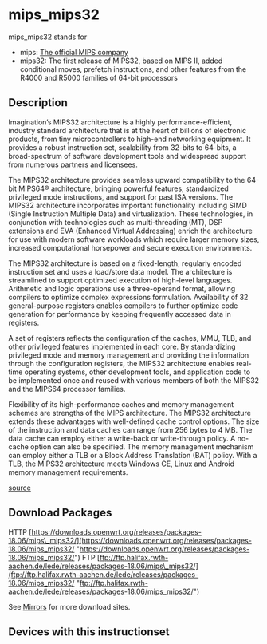 # mips\_mips32

mips\_mips32 stands for

- mips: [The official MIPS company](https://www.mips.com/ "https://www.mips.com/")
- mips32: The first release of MIPS32, based on MIPS II, added conditional moves, prefetch instructions, and other features from the R4000 and R5000 families of 64-bit processors

## Description

Imagination’s MIPS32 architecture is a highly performance-efficient, industry standard architecture that is at the heart of billions of electronic products, from tiny microcontrollers to high-end networking equipment. It provides a robust instruction set, scalability from 32-bits to 64-bits, a broad-spectrum of software development tools and widespread support from numerous partners and licensees.

The MIPS32 architecture provides seamless upward compatibility to the 64-bit MIPS64® architecture, bringing powerful features, standardized privileged mode instructions, and support for past ISA versions. The MIPS32 architecture incorporates important functionality including SIMD (Single Instruction Multiple Data) and virtualization. These technologies, in conjunction with technologies such as multi-threading (MT), DSP extensions and EVA (Enhanced Virtual Addressing) enrich the architecture for use with modern software workloads which require larger memory sizes, increased computational horsepower and secure execution environments.

The MIPS32 architecture is based on a fixed-length, regularly encoded instruction set and uses a load/store data model. The architecture is streamlined to support optimized execution of high-level languages. Arithmetic and logic operations use a three-operand format, allowing compilers to optimize complex expressions formulation. Availability of 32 general-purpose registers enables compilers to further optimize code generation for performance by keeping frequently accessed data in registers.

A set of registers reflects the configuration of the caches, MMU, TLB, and other privileged features implemented in each core. By standardizing privileged mode and memory management and providing the information through the configuration registers, the MIPS32 architecture enables real-time operating systems, other development tools, and application code to be implemented once and reused with various members of both the MIPS32 and the MIPS64 processor families.

Flexibility of its high-performance caches and memory management schemes are strengths of the MIPS architecture. The MIPS32 architecture extends these advantages with well-defined cache control options. The size of the instruction and data caches can range from 256 bytes to 4 MB. The data cache can employ either a write-back or write-through policy. A no-cache option can also be specified. The memory management mechanism can employ either a TLB or a Block Address Translation (BAT) policy. With a TLB, the MIPS32 architecture meets Windows CE, Linux and Android memory management requirements.

[source](https://imgtec.com/mips/architectures/mips32/ "https://imgtec.com/mips/architectures/mips32/")

## Download Packages

HTTP [https://downloads.openwrt.org/releases/packages-18.06/mips\_mips32/](https://downloads.openwrt.org/releases/packages-18.06/mips_mips32/ "https://downloads.openwrt.org/releases/packages-18.06/mips_mips32/") FTP [ftp://ftp.halifax.rwth-aachen.de/lede/releases/packages-18.06/mips\_mips32/](ftp://ftp.halifax.rwth-aachen.de/lede/releases/packages-18.06/mips_mips32/ "ftp://ftp.halifax.rwth-aachen.de/lede/releases/packages-18.06/mips_mips32/")

See [Mirrors](/downloads#mirrors "downloads") for more download sites.

## Devices with this instructionset

